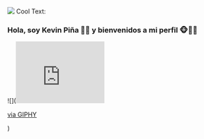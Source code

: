 ![](https://images.cooltext.com/5466645.png)
<a href="http://cooltext.com" target="_top"><img src="https://cooltext.com/images/ct_pixel.gif" width="80" height="15" alt="Cool Text: Logo and Graphics Generator" border="0" /></a>
### Hola, soy Kevin Piña 🍍🍍 y bienvenidos a mi perfil 🐵🙉🙈 ### 
![](<iframe src="https://giphy.com/embed/14wm71RSxaYX60" width="200" height="140" frameBorder="0" class="giphy-embed" allowFullScreen></iframe><p><a href="https://giphy.com/gifs/pokemon-f-14wm71RSxaYX60">via GIPHY</a></p>)
